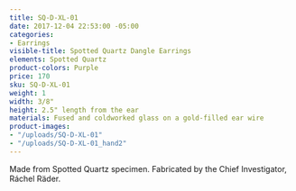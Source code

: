 ```yaml
---
title: SQ-D-XL-01
date: 2017-12-04 22:53:00 -05:00
categories:
- Earrings
visible-title: Spotted Quartz Dangle Earrings
elements: Spotted Quartz
product-colors: Purple
price: 170
sku: SQ-D-XL-01
weight: 1
width: 3/8"
height: 2.5" length from the ear
materials: Fused and coldworked glass on a gold-filled ear wire
product-images:
- "/uploads/SQ-D-XL-01"
- "/uploads/SQ-D-XL-01_hand2"
---
```


Made from Spotted Quartz specimen. Fabricated by the Chief Investigator, Ráchel Räder.